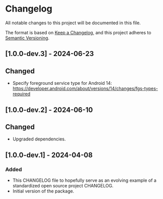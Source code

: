 # Changelog

All notable changes to this project will be documented in this file.

The format is based on [Keep a Changelog](https://keepachangelog.com/en/1.1.0/),
and this project adheres to [Semantic Versioning](https://semver.org/spec/v2.0.0.html).

## [1.0.0-dev.3] - 2024-06-23

## Changed

- Specify foreground service type for Android 14: https://developer.android.com/about/versions/14/changes/fgs-types-required

## [1.0.0-dev.2] - 2024-06-10

## Changed

- Upgraded dependencies.

## [1.0.0-dev.1] - 2024-04-08

### Added

- This CHANGELOG file to hopefully serve as an evolving example of a
  standardized open source project CHANGELOG.
- Initial version of the package.